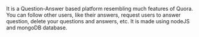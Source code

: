It is a Question-Answer based platform resembling much features of Quora. You can follow other users, like their answers, request users to answer question, delete your questions and answers, etc.
It is made using nodeJS and mongoDB database.
